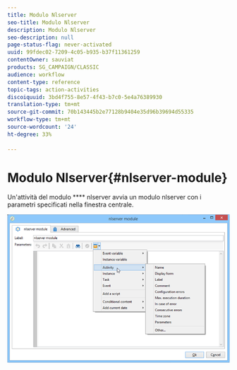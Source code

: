 ```yaml
---
title: Modulo Nlserver
seo-title: Modulo Nlserver
description: Modulo Nlserver
seo-description: null
page-status-flag: never-activated
uuid: 99fdec02-7209-4c05-b935-b37f11361259
contentOwner: sauviat
products: SG_CAMPAIGN/CLASSIC
audience: workflow
content-type: reference
topic-tags: action-activities
discoiquuid: 3bd4f755-8e57-4f43-b7c0-5e4a76389930
translation-type: tm+mt
source-git-commit: 70b143445b2e77128b9404e35d96b39694d55335
workflow-type: tm+mt
source-wordcount: '24'
ht-degree: 33%

---
```



# Modulo Nlserver{#nlserver-module}

Un&#39;attività del modulo **** nlserver avvia un modulo nlserver con i parametri specificati nella finestra centrale.

![](assets/nlserver_module_edit.png)

